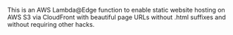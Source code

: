This is an AWS Lambda@Edge function to enable static website hosting on AWS S3 via CloudFront with beautiful page URLs without .html suffixes and without requiring other hacks.


